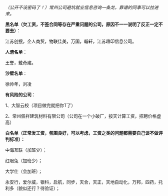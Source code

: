 *（公开不设密码了！）常州公司避坑就业信息咨询一条龙，靠谱的同事可以拉进来。*

**黑名单（欠工资，不签合同等存在严重问题的公司，原因不一一说明了反正一定不要去）**：

江苏创搜，企人商贸，物联佳美，万国，翰轩，江苏趣印信息公司。

**人渣名单**：

王誉，戴奇建。

**沙壁名单**：

徐帅年，刘凌

**有风险的公司**：

1、大智云校（项目做完就把你T了）

2、常州佩祥建筑材料有限公司（公司在一个小破厂，按天计算工资，招聘价格虚高）

 

**白名单（正常发工资，氛围良好，可以考虑，工资之类的问题都需要自己谈不做评判标准）：**

中海互联（加班少）；

红眼兔（加班少）；

大学仕（会加班）；

永安行，爱尔威，银科，启航，同步，天合，天正，天地自动化，万邦，四药，托利多（貌似还行？待验证）；